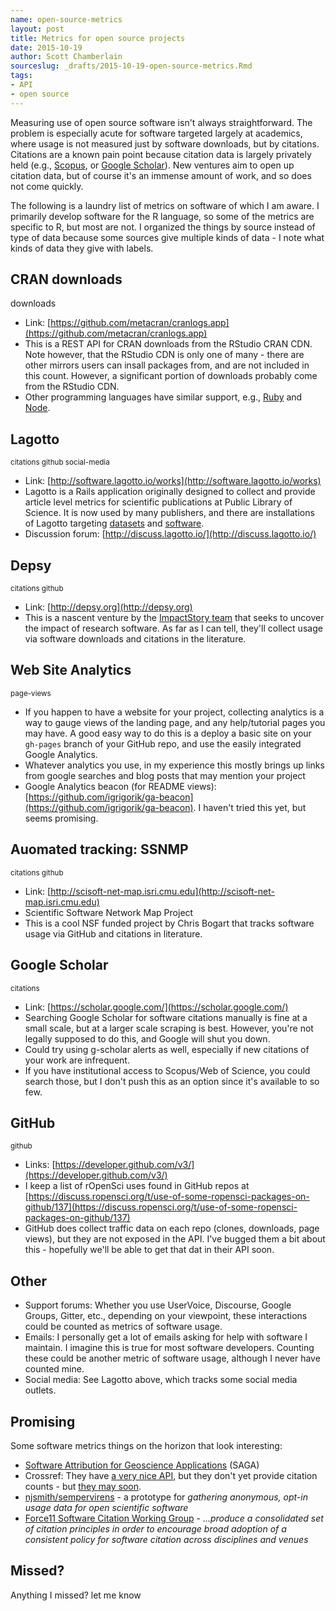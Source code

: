 ```yaml
---
name: open-source-metrics
layout: post
title: Metrics for open source projects
date: 2015-10-19
author: Scott Chamberlain
sourceslug: _drafts/2015-10-19-open-source-metrics.Rmd
tags:
- API
- open source
---
```




Measuring use of open source software isn't always straightforward. The problem is especially acute for software targeted largely at academics, where usage is not measured just by software downloads, but by citations. Citations are a known pain point because citation data is largely privately held (e.g., [Scopus][scopus], or [Google Scholar][schol]). New ventures aim to open up citation data, but of course it's an immense amount of work, and so does not come quickly.

The following is a laundry list of metrics on software of which I am aware. I primarily develop software for the R language, so some of the metrics are specific to R, but most are not. I organized the things by source instead of type of data because some sources give multiple kinds of data - I note what kinds of data they give with <span class="label label-default">labels</span>.

## CRAN downloads

<span class="label label-warning">downloads</span>

- Link: [https://github.com/metacran/cranlogs.app](https://github.com/metacran/cranlogs.app)
- This is a REST API for CRAN downloads from the RStudio CRAN CDN. Note however, that the RStudio CDN is only one of many - there are other mirrors users can insall packages from, and are not included in this count. However, a significant portion of downloads probably come from the RStudio CDN.
- Other programming languages have similar support, e.g., [Ruby](http://guides.rubygems.org/rubygems-org-api/) and [Node](https://github.com/npm/download-counts).

## Lagotto

<small><span class="label label-success">citations</span>&nbsp;<span class="label label-info">github</span>&nbsp;<span class="label label-primary">social-media</span></small>

- Link: [http://software.lagotto.io/works](http://software.lagotto.io/works)
- Lagotto is a Rails application originally designed to collect and provide article level metrics for scientific publications at Public Library of Science. It is now used by many publishers, and there are installations of Lagotto targeting [datasets](http://mdc.lagotto.io/) and [software](http://software.lagotto.io/works).
- Discussion forum: [http://discuss.lagotto.io/](http://discuss.lagotto.io/)

## Depsy

<small><span class="label label-success">citations</span>&nbsp;<span class="label label-info">github</span></small>

- Link: [http://depsy.org](http://depsy.org)
- This is a nascent venture by the [ImpactStory team](https://impactstory.org/about) that seeks to uncover the impact of research software. As far as I can tell, they'll collect usage via software downloads and citations in the literature.

## Web Site Analytics

<small><span class="label label-danger">page-views</span></small>

- If you happen to have a website for your project, collecting analytics is a way to gauge views of the landing page, and any help/tutorial pages you may have. A good easy way to do this is a deploy a basic site on your `gh-pages` branch of your GitHub repo, and use the easily integrated Google Analytics.
- Whatever analytics you use, in my experience this mostly brings up links from google searches and blog posts that may mention your project
- Google Analytics beacon (for README views): [https://github.com/igrigorik/ga-beacon](https://github.com/igrigorik/ga-beacon). I haven't tried this yet, but seems promising.

## Auomated tracking: SSNMP

<small><span class="label label-success">citations</span>&nbsp;<span class="label label-info">github</span></small>

- Link: [http://scisoft-net-map.isri.cmu.edu](http://scisoft-net-map.isri.cmu.edu)
- Scientific Software Network Map Project
- This is a cool NSF funded project by Chris Bogart that tracks software usage via GitHub and citations in literature.  

## Google Scholar

<small><span class="label label-success">citations</span></small>

- Link: [https://scholar.google.com/](https://scholar.google.com/)
- Searching Google Scholar for software citations manually is fine at a small scale, but at a larger scale scraping is best. However, you're not legally supposed to do this, and Google will shut you down.
- Could try using g-scholar alerts as well, especially if new citations of your work are infrequent.
- If you have institutional access to Scopus/Web of Science, you could search those, but I don't push this as an option since it's available to so few.

## GitHub

<small><span class="label label-info">github</span></small>

- Links: [https://developer.github.com/v3/](https://developer.github.com/v3/)
- I keep a list of rOpenSci uses found in GitHub repos at [https://discuss.ropensci.org/t/use-of-some-ropensci-packages-on-github/137](https://discuss.ropensci.org/t/use-of-some-ropensci-packages-on-github/137)
- GitHub does collect traffic data on each repo (clones, downloads, page views), but they are not exposed in the API. I've bugged them a bit about this - hopefully we'll be able to get that dat in their API soon.

## Other

- Support forums: Whether you use UserVoice, Discourse, Google Groups, Gitter, etc., depending on your viewpoint, these interactions could be counted as metrics of software usage. 
- Emails: I personally get a lot of emails asking for help with software I maintain. I imagine this is true for most software developers. Counting these could be another metric of software usage, although I never have counted mine.
- Social media: See Lagotto above, which tracks some social media outlets.

## Promising

Some software metrics things on the horizon that look interesting:

* [Software Attribution for Geoscience Applications][saga] (SAGA)
* Crossref: They have [a very nice API][crapi], but they don't yet provide citation counts - but [they may soon][crmaybe].
* [njsmith/sempervirens](https://github.com/njsmith/sempervirens) - a prototype for _gathering anonymous, opt-in usage data for open scientific software_
* [Force11 Software Citation Working Group](https://github.com/force11/force11-scwg) - _...produce a consolidated set of citation principles in order to encourage broad adoption of a consistent policy for software citation across disciplines and venues_

## Missed?

Anything I missed? let me know 

[scopus]: http://www.scopus.com/
[schol]: https://scholar.google.com/
[saga]: https://geodynamics.org/cig/projects/saga/
[crapi]: https://github.com/CrossRef/rest-api-doc/blob/master/rest_api.md
[crmaybe]: https://github.com/CrossRef/rest-api-doc/issues/46
[neil]: https://youtu.be/jMH7FTGqQEE?t=1h3m41s
[wssspe3]: http://wssspe.researchcomputing.org.uk/wssspe3/

